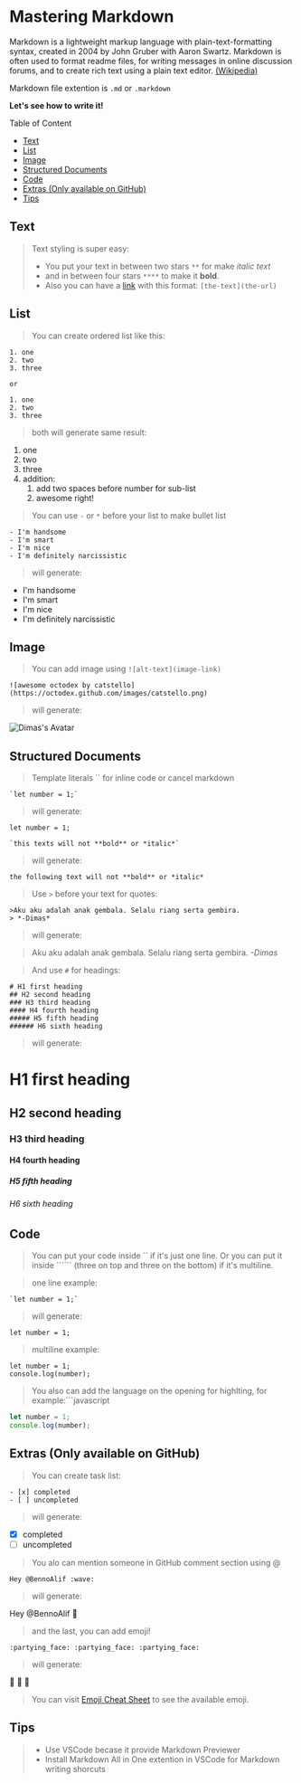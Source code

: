 # Mastering Markdown <!-- omit in toc -->

Markdown is a lightweight markup language with plain-text-formatting syntax, created in 2004 by John Gruber with Aaron Swartz. Markdown is often used to format readme files, for writing messages in online discussion forums, and to create rich text using a plain text editor. [(Wikipedia)](https://en.wikipedia.org/wiki/Markdown)

Markdown file extention is `.md` or `.markdown`

**Let's see how to write it!** 

Table of Content
- [Text](#text)
- [List](#list)
- [Image](#image)
- [Structured Documents](#structured-documents)
- [Code](#code)
- [Extras (Only available on GitHub)](#extras-only-available-on-github)
- [Tips](#tips)

## Text
>Text styling is super easy:
>- You put your text in between two stars `**` for make *italic text*
>- and in between four stars `****` to make it **bold**.
>- Also you can have a [link](http://google.com) with this format: `[the-text](the-url)`

## List

>You can create ordered list like this:

```
1. one
2. two 
3. three

or

1. one
2. two 
3. three
```
>both will generate same result:
1. one
1. two
1. three 
1. addition:
   1. add two spaces before number for sub-list
   2. awesome right!

>You can use `-` or `*` before your list to make bullet list
```
- I'm handsome
- I'm smart
- I'm nice
- I'm definitely narcissistic
```
>will generate:
- I'm handsome
- I'm smart
- I'm nice
- I'm definitely narcissistic

## Image
>You can add image using `![alt-text](image-link)`
```
![awesome octodex by catstello](https://octodex.github.com/images/catstello.png)
```
>will generate:

![Dimas's Avatar](https://octodex.github.com/images/catstello.png)

## Structured Documents
>Template literals `` for inline code or cancel markdown
```
`let number = 1;`
```
>will generate:

`let number = 1;`

```
`this texts will not **bold** or *italic*`
```
>will generate:

`the following text will not **bold** or *italic* `

>Use `>` before your text for quotes:

```
>Aku aku adalah anak gembala. Selalu riang serta gembira. 
> *-Dimas*
```
>will generate:

>Aku aku adalah anak gembala. Selalu riang serta gembira. 
> *-Dimas*

>And use `#` for headings:
```
# H1 first heading
## H2 second heading
### H3 third heading
#### H4 fourth heading
##### H5 fifth heading
###### H6 sixth heading
```
>will generate:
# H1 first heading <!-- omit in toc -->
## H2 second heading <!-- omit in toc -->
### H3 third heading <!-- omit in toc -->
#### H4 fourth heading <!-- omit in toc -->
##### H5 fifth heading <!-- omit in toc -->
###### H6 sixth heading <!-- omit in toc -->

## Code
>You can put your code inside `` if it's just one line. Or you can put it inside `````` (three on top and three on the bottom) if it's multiline. 

>one line example: 
```
`let number = 1;`
```
>will generate: 

`let number = 1;`


>multiline example:

```
let number = 1;
console.log(number);
```

>You also can add the language on the opening for highlting, for example:```javascript

```javascript
let number = 1;
console.log(number);
```

## Extras (Only available on GitHub)
>You can create task list:
```
- [x] completed
- [ ] uncompleted
```
>will generate:
- [x] completed
- [ ] uncompleted

>You alo can mention someone in GitHub comment section using @ 

`Hey @BennoAlif :wave:`
>will generate:

Hey @BennoAlif :wave:

>and the last, you can add emoji!
```
:partying_face: :partying_face: :partying_face:
```
>will generate:

:partying_face: :partying_face: :partying_face:

>You can visit [Emoji Cheat Sheet](https://github.com/ikatyang/emoji-cheat-sheet/blob/master/README.md) to see the available emoji.  

## Tips
>- Use VSCode becase it provide Markdown Previewer
>- Install Markdown All in One extention in VSCode for Markdown writing shorcuts




